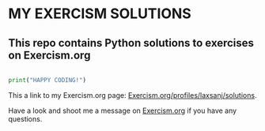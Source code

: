 # MY EXERCISM SOLUTIONS

## This repo contains Python solutions to exercises on Exercism.org

```python

print("HAPPY CODING!")

```

This a link to my Exercism.org page: [Exercism.org/profiles/laxsanj/solutions][exercism-page-link].

Have a look and shoot me a message on [Exercism.org][exercism-link] if you have any questions.

[exercism-page-link]: https://exercism.org/profiles/416LJ/solutions
[exercism-link]: https://exercism.org
